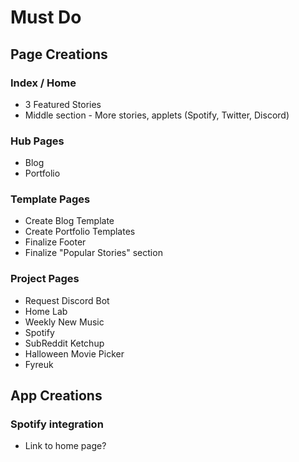 
# Must Do

## Page Creations

### Index / Home
- 3 Featured Stories
- Middle section - More stories, applets (Spotify, Twitter, Discord)

### Hub Pages
- Blog
- Portfolio

### Template Pages
- Create Blog Template
- Create Portfolio Templates
- Finalize Footer
- Finalize "Popular Stories" section

### Project Pages
- Request Discord Bot
- Home Lab
- Weekly New Music
- Spotify
- SubReddit Ketchup
- Halloween Movie Picker
- Fyreuk


## App Creations

### Spotify integration 
- Link to home page?
